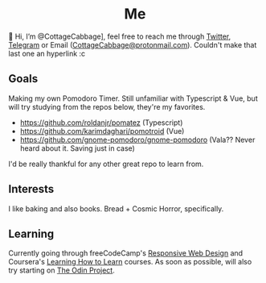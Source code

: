 <h1 align='center'>Me</h1>

👋 Hi, I’m @CottageCabbage], feel free to reach me through [Twitter](https://twitter.com/CottageCabbage), [Telegram](https://t.me/CottageCabbage) or Email (CottageCabbage@protonmail.com). Couldn't make that last one an hyperlink :c

## Goals
Making my own Pomodoro Timer. Still unfamiliar with Typescript & Vue, but will try studying from the repos below, they're my favorites.
+ https://github.com/roldanjr/pomatez (Typescript)
+ https://github.com/karimdaghari/pomotroid (Vue)
+ https://github.com/gnome-pomodoro/gnome-pomodoro (Vala?? Never heard about it. Saving just in case)

I'd be really thankful for any other great repo to learn from.

## Interests
I like baking and also books. Bread + Cosmic Horror, specifically. 

## Learning
Currently going through freeCodeCamp's [Responsive Web Design](https://www.freecodecamp.org/learn/responsive-web-design/) and Coursera's [Learning How to Learn](https://www.coursera.org/learn/learning-how-to-learn) courses. As soon as possible, will also try starting on [The Odin Project](https://www.theodinproject.com/).


